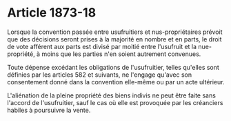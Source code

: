 # Article 1873-18

Lorsque la convention passée entre usufruitiers et nus-propriétaires prévoit que des décisions seront prises à la majorité en nombre et en parts, le droit de vote afférent aux parts est divisé par moitié entre l'usufruit et la nue-propriété, à moins que les parties n'en soient autrement convenues.

Toute dépense excédant les obligations de l'usufruitier, telles qu'elles sont définies par les articles 582 et suivants, ne l'engage qu'avec son consentement donné dans la convention elle-même ou par un acte ultérieur.

L'aliénation de la pleine propriété des biens indivis ne peut être faite sans l'accord de l'usufruitier, sauf le cas où elle est provoquée par les créanciers habiles à poursuivre la vente.
